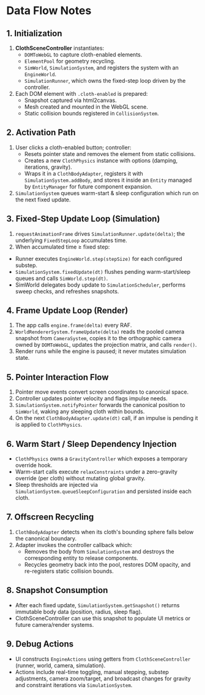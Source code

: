 # Data Flow Notes

## 1. Initialization

1. **ClothSceneController** instantiates:
   - `DOMToWebGL` to capture cloth-enabled elements.
   - `ElementPool` for geometry recycling.
   - `SimWorld`, `SimulationSystem`, and registers the system with an `EngineWorld`.
   - `SimulationRunner`, which owns the fixed-step loop driven by the controller.
2. Each DOM element with `.cloth-enabled` is prepared:
   - Snapshot captured via html2canvas.
   - Mesh created and mounted in the WebGL scene.
   - Static collision bounds registered in `CollisionSystem`.

## 2. Activation Path

1. User clicks a cloth-enabled button; controller:
   - Resets pointer state and removes the element from static collisions.
   - Creates a new `ClothPhysics` instance with options (damping, iterations, gravity).
   - Wraps it in a `ClothBodyAdapter`, registers it with `SimulationSystem.addBody`, and stores it inside an `Entity` managed by `EntityManager` for future component expansion.
2. `SimulationSystem` queues warm-start & sleep configuration which run on the next fixed update.

## 3. Fixed-Step Update Loop (Simulation)

1. `requestAnimationFrame` drives `SimulationRunner.update(delta)`; the underlying `FixedStepLoop` accumulates time.
2. When accumulated time ≥ fixed step:
  - Runner executes `EngineWorld.step(stepSize)` for each configured substep.
  - `SimulationSystem.fixedUpdate(dt)` flushes pending warm-start/sleep queues and calls `SimWorld.step(dt)`.
  - SimWorld delegates body update to `SimulationScheduler`, performs sweep checks, and refreshes snapshots.

## 4. Frame Update Loop (Render)

1. The app calls `engine.frame(delta)` every RAF.
2. `WorldRendererSystem.frameUpdate(delta)` reads the pooled camera snapshot from `CameraSystem`, copies it to
   the orthographic camera owned by `DOMToWebGL`, updates the projection matrix, and calls `render()`.
3. Render runs while the engine is paused; it never mutates simulation state.

## 5. Pointer Interaction Flow

1. Pointer move events convert screen coordinates to canonical space.
2. Controller updates pointer velocity and flags impulse needs.
3. `SimulationSystem.notifyPointer` forwards the canonical position to `SimWorld`, waking any sleeping cloth within bounds.
4. On the next `ClothBodyAdapter.update(dt)` call, if an impulse is pending it is applied to `ClothPhysics`.

## 6. Warm Start / Sleep Dependency Injection

- `ClothPhysics` owns a `GravityController` which exposes a temporary override hook.
- Warm-start calls execute `relaxConstraints` under a zero-gravity override (per cloth) without mutating global gravity.
- Sleep thresholds are injected via `SimulationSystem.queueSleepConfiguration` and persisted inside each cloth.

## 7. Offscreen Recycling

1. `ClothBodyAdapter` detects when its cloth's bounding sphere falls below the canonical boundary.
2. Adapter invokes the controller callback which:
   - Removes the body from `SimulationSystem` and destroys the corresponding entity to release components.
   - Recycles geometry back into the pool, restores DOM opacity, and re-registers static collision bounds.

## 8. Snapshot Consumption

- After each fixed update, `SimulationSystem.getSnapshot()` returns immutable body data (position, radius, sleep flag).
- ClothSceneController can use this snapshot to populate UI metrics or future camera/render systems.

## 9. Debug Actions

- UI constructs `EngineActions` using getters from `ClothSceneController` (runner, world, camera, simulation).
- Actions include real-time toggling, manual stepping, substep adjustments, camera zoom/target, and broadcast
  changes for gravity and constraint iterations via `SimulationSystem`.
